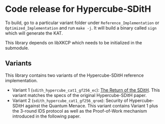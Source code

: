 # Code release for Hypercube-SDitH

To build, go to a particular variant folder under `Reference_Implementation` or `Optimized_Implementation` and run `make -j`.
It will build a binary called `sign` which will generate the KAT.

This library depends on libXKCP which needs to be initialized in the submodule.

## Variants

This library contains two variants of the Hypercube-SDitH reference implementation.

- Variant 1 (`sdith_hypercube_cat1_gf256_ec`): [The Return of the SDitH](https://eprint.iacr.org/2022/1645). This variant matches the specs of the original Hypercube-SDitH paper.
- Variant 2 (`sdith_hypercube_cat1_gf256_qrom`): Security of Hypercube-SDitH against the Quantum Menace. This variant contains Variant 1 plus the 3-round IDS protocol as well as the Proof-of-Work mechanism introduced in the following paper.

